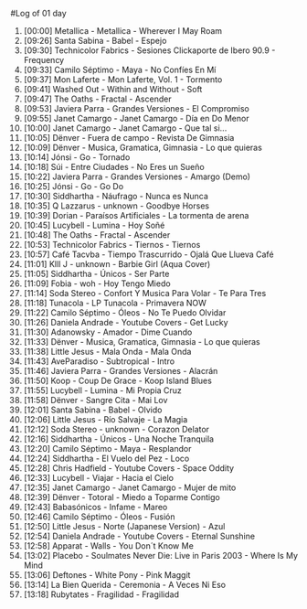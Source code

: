 #Log of 01 day

1. [00:00] Metallica - Metallica - Wherever I May Roam
1. [09:26] Santa Sabina - Babel - Espejo
1. [09:30] Technicolor Fabrics - Sesiones Clickaporte de Ibero 90.9 - Frequency
1. [09:33] Camilo Séptimo - Maya - No Confíes En Mí
1. [09:37] Mon Laferte - Mon Laferte, Vol. 1 - Tormento
1. [09:41] Washed Out - Within and Without - Soft
1. [09:47] The Oaths - Fractal - Ascender
1. [09:53] Javiera Parra - Grandes Versiones - El Compromiso
1. [09:55] Janet Camargo - Janet Camargo - Día en Do Menor
1. [10:00] Janet Camargo - Janet Camargo - Que tal si...
1. [10:05] Dënver - Fuera de campo - Revista De Gimnasia
1. [10:09] Dënver - Musica, Gramatica, Gimnasia - Lo que quieras
1. [10:14] Jónsi - Go - Tornado
1. [10:18] Súi - Entre Ciudades - No Eres un Sueño
1. [10:22] Javiera Parra - Grandes Versiones - Amargo (Demo)
1. [10:25] Jónsi - Go - Go Do
1. [10:30] Siddhartha - Náufrago - Nunca es Nunca
1. [10:35] Q Lazzarus - unknown - Goodbye Horses
1. [10:39] Dorian - Paraísos Artificiales - La tormenta de arena
1. [10:45] Lucybell - Lumina - Hoy Soñé
1. [10:48] The Oaths - Fractal - Ascender
1. [10:53] Technicolor Fabrics - Tiernos - Tiernos
1. [10:57] Café Tacvba - Tiempo Trascurrido - Ojalá Que Llueva Café
1. [11:01] KIll J - unknown - Barbie Girl (Aqua Cover)
1. [11:05] Siddhartha - Únicos - Ser Parte
1. [11:09] Fobia - woh - Hoy Tengo Miedo
1. [11:14] Soda Stereo - Confort Y Musica Para Volar - Te Para Tres
1. [11:18] Tunacola - LP Tunacola - Primavera NOW
1. [11:22] Camilo Séptimo - Óleos - No Te Puedo Olvidar
1. [11:26] Daniela Andrade - Youtube Covers - Get Lucky
1. [11:30] Adanowsky - Amador - Dime Cuando
1. [11:33] Dënver - Musica, Gramatica, Gimnasia - Lo que quieras
1. [11:38] Little Jesus - Mala Onda - Mala Onda
1. [11:43] AveParadiso - Subtropical - Intro
1. [11:46] Javiera Parra - Grandes Versiones - Alacrán
1. [11:50] Koop - Coup De Grace - Koop Island Blues
1. [11:55] Lucybell - Lumina - Mi Propia Cruz
1. [11:58] Dënver - Sangre Cita - Mai Lov
1. [12:01] Santa Sabina - Babel - Olvido
1. [12:06] Little Jesus - Río Salvaje - La Magia
1. [12:12] Soda Stereo - unknown - Corazon Delator
1. [12:16] Siddhartha - Únicos - Una Noche Tranquila
1. [12:20] Camilo Séptimo - Maya - Resplandor
1. [12:24] Siddhartha - El Vuelo del Pez - Loco
1. [12:28] Chris Hadfield - Youtube Covers - Space Oddity
1. [12:33] Lucybell - Viajar - Hacia el Cielo
1. [12:35] Janet Camargo - Janet Camargo - Mujer de mito
1. [12:39] Dënver - Totoral - Miedo a Toparme Contigo
1. [12:43] Babasónicos - Infame - Mareo
1. [12:46] Camilo Séptimo - Óleos - Fusión
1. [12:50] Little Jesus - Norte (Japanese Version) - Azul
1. [12:54] Daniela Andrade - Youtube Covers - Eternal Sunshine
1. [12:58] Apparat - Walls - You Don´t Know Me
1. [13:02] Placebo - Soulmates Never Die: Live in Paris 2003 - Where Is My Mind
1. [13:06] Deftones - White Pony - Pink Maggit
1. [13:14] La Bien Querida - Ceremonia - A Veces Ni Eso
1. [13:18] Rubytates - Fragilidad - Fragilidad
